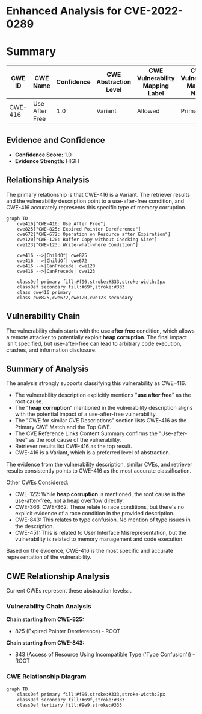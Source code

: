 # Enhanced Analysis for CVE-2022-0289

# Summary
| CWE ID | CWE Name | Confidence | CWE Abstraction Level | CWE Vulnerability Mapping Label | CWE-Vulnerability Mapping Notes |
|---|---|---|---|---|---|
| CWE-416 | Use After Free | 1.0 | Variant | Allowed | Primary CWE |

## Evidence and Confidence

*   **Confidence Score:** 1.0
*   **Evidence Strength:** HIGH

## Relationship Analysis
The primary relationship is that CWE-416 is a Variant. The retriever results and the vulnerability description point to a use-after-free condition, and CWE-416 accurately represents this specific type of memory corruption.

```mermaid
graph TD
    cwe416["CWE-416: Use After Free"]
    cwe825["CWE-825: Expired Pointer Dereference"]
    cwe672["CWE-672: Operation on Resource after Expiration"]
    cwe120["CWE-120: Buffer Copy without Checking Size"]
    cwe123["CWE-123: Write-what-where Condition"]

    cwe416 -->|ChildOf| cwe825
    cwe416 -->|ChildOf| cwe672
    cwe416 -->|CanPrecede| cwe120
    cwe416 -->|CanPrecede| cwe123
    
    classDef primary fill:#f96,stroke:#333,stroke-width:2px
    classDef secondary fill:#69f,stroke:#333
    class cwe416 primary
    class cwe825,cwe672,cwe120,cwe123 secondary
```

## Vulnerability Chain
The vulnerability chain starts with the **use after free** condition, which allows a remote attacker to potentially exploit **heap corruption**. The final impact isn't specified, but use-after-free can lead to arbitrary code execution, crashes, and information disclosure.

## Summary of Analysis
The analysis strongly supports classifying this vulnerability as CWE-416.

- The vulnerability description explicitly mentions "**use after free**" as the root cause.
- The "**heap corruption**" mentioned in the vulnerability description aligns with the potential impact of a use-after-free vulnerability.
- The "CWE for similar CVE Descriptions" section lists CWE-416 as the Primary CWE Match and the Top CWE.
- The CVE Reference Links Content Summary confirms the "Use-after-free" as the root cause of the vulnerability.
- Retriever results list CWE-416 as the top result.
- CWE-416 is a Variant, which is a preferred level of abstraction.

The evidence from the vulnerability description, similar CVEs, and retriever results consistently points to CWE-416 as the most accurate classification.

Other CWEs Considered:
- CWE-122: While **heap corruption** is mentioned, the root cause is the use-after-free, not a heap overflow directly.
- CWE-366, CWE-362: These relate to race conditions, but there's no explicit evidence of a race condition in the provided description.
- CWE-843: This relates to type confusion. No mention of type issues in the description.
- CWE-451: This is related to User Interface Misrepresentation, but the vulnerability is related to memory management and code execution.

Based on the evidence, CWE-416 is the most specific and accurate representation of the vulnerability.


## CWE Relationship Analysis

Current CWEs represent these abstraction levels: .


### Vulnerability Chain Analysis

**Chain starting from CWE-825:**
- 825 (Expired Pointer Dereference) - ROOT


**Chain starting from CWE-843:**
- 843 (Access of Resource Using Incompatible Type ('Type Confusion')) - ROOT



### CWE Relationship Diagram

```mermaid
graph TD
    classDef primary fill:#f96,stroke:#333,stroke-width:2px
    classDef secondary fill:#69f,stroke:#333
    classDef tertiary fill:#9e9,stroke:#333
```